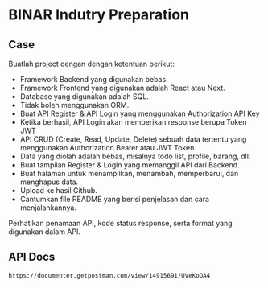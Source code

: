 # BINAR Indutry Preparation
## Case
Buatlah project dengan dengan ketentuan berikut:
- Framework Backend yang digunakan bebas.
- Framework Frontend yang digunakan adalah React atau Next.
- Database yang digunakan adalah SQL.
- Tidak boleh menggunakan ORM.
- Buat API Register & API Login yang menggunakan Authorization API Key
- Ketika berhasil, API Login akan memberikan response berupa Token JWT
- API CRUD (Create, Read, Update, Delete) sebuah data tertentu yang
menggunakan Authorization Bearer atau JWT Token.
- Data yang diolah adalah bebas, misalnya todo list, profile, barang, dll.
- Buat tampilan Register & Login yang memanggil API dari Backend.
- Buat halaman untuk menampilkan, menambah, memperbarui, dan menghapus data.
- Upload ke hasil Github.
- Cantumkan file README yang berisi penjelasan dan cara menjalankannya.

Perhatikan penamaan API, kode status response, serta format yang digunakan
dalam API.

## API Docs
```
https://documenter.getpostman.com/view/14915691/UVeKoQA4
```